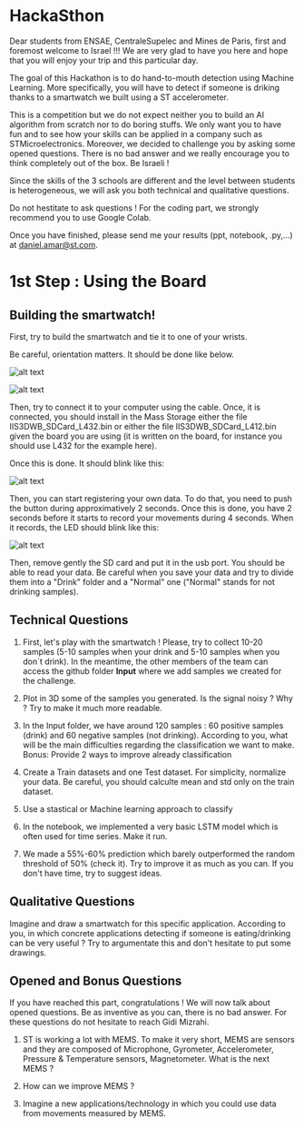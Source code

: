 # HackaSthon

Dear students from ENSAE, CentraleSupelec and Mines de Paris, first and foremost welcome to Israel !!! We are very glad to have you here and hope that you will enjoy your trip and this particular day. 

The goal of this Hackathon is to do hand-to-mouth detection using Machine Learning. More specifically, you will have to detect if someone is driking thanks to a smartwatch we built using a ST accelerometer. 

This is a competition but we do not expect neither you to build an AI algorithm from scratch nor to do boring stuffs. We only want you to have fun and to see how your skills can be applied in a company such as STMicroelectronics. Moreover, we decided to challenge you by asking some opened questions. There is no bad answer and we really encourage you to think completely out of the box. Be Israeli !

Since the skills of the 3 schools are different and the level between students is heterogeneous, we will ask you both technical and qualitative questions. 

Do not hestitate to ask questions ! For the coding part, we strongly recommend you to use Google Colab.

Once you have finished, please send me your results (ppt, notebook, .py,...) at daniel.amar@st.com. 


# 1st Step : Using the Board

## Building the smartwatch!


First, try to build the smartwatch and tie it to one of your wrists.

Be careful, orientation matters. It should be done like below.

![alt text](https://github.com/danielAmar02/HackaSthon/blob/main/image001.jpg?raw=true)



![alt text](https://github.com/danielAmar02/HackaSthon/blob/main/image002.jpg?raw=true)


Then, try to connect it to your computer using the cable. Once, it is connected, you should install in the Mass Storage either the file IIS3DWB_SDCard_L432.bin or either the file IIS3DWB_SDCard_L412.bin given the board you are using (it is written on the board, for instance you should use L432 for the example here). 


Once this is done. It should blink like this:


![alt text](https://github.com/danielAmar02/HackaSthon/blob/main/Ready.gif?raw=true)




Then, you can start registering your own data. To do that, you need to push the button during approximatively 2 seconds. Once this is done, you have 2 seconds before it starts to record your movements during 4 seconds. When it records, the LED should blink like this:

![alt text](https://github.com/danielAmar02/HackaSthon/blob/main/Recording.gif?raw=true)


Then, remove gently the SD card and put it in the usb port. You should be able to read your data. Be careful when you save your data and try to divide them into a "Drink" folder and a "Normal" one ("Normal" stands for not drinking samples).



## Technical Questions


1. First, let's play with the smartwatch ! Please, try to collect 10-20 samples (5-10 samples when your drink and 5-10 samples when you don`t drink). In the meantime, the other members of the team can access the github folder **Input** where we add samples we created for the challenge.


2. Plot in 3D some of the samples you generated. Is the signal noisy ? Why ? Try to make it much more readable. 

3. In the Input folder, we have around 120 samples : 60 positive samples (drink) and 60 negative samples (not drinking). According to you, what will be the main difficulties regarding the classification we want to make.
Bonus: Provide 2 ways to improve already classification

4. Create a Train datasets and one Test dataset. 
For simplicity, normalize your data. Be careful, you should calculte mean and std only on the train dataset.

5. Use a stastical or Machine learning approach to classify 

6. In the notebook, we implemented a very basic LSTM model which is often used for time series. Make it run. 
 
7. We made a 55%-60\% prediction which barely outperformed the random threshold of 50\% (check it). Try to improve it as much as you can. If you don't have time, try to suggest ideas.  

## Qualitative Questions

Imagine and draw a smartwatch for this specific application. According to you, in which concrete applications detecting if someone is eating/drinking can be very useful ? Try to argumentate this and don't hesitate to put some drawings. 


## Opened and Bonus Questions

If you have reached this part, congratulations ! We will now talk about opened questions. Be as inventive as you can, there is no bad answer. For these questions do not hesitate to reach Gidi Mizrahi. 

1. ST is working a lot with MEMS. To make it very short, MEMS are sensors and they are composed of Microphone, Gyrometer, Accelerometer, Pressure & Temperature sensors, Magnetometer. What is the next MEMS ? 

2. How can we improve MEMS ?

3. Imagine a new applications/technology in which you could use data from movements measured by MEMS. 
































